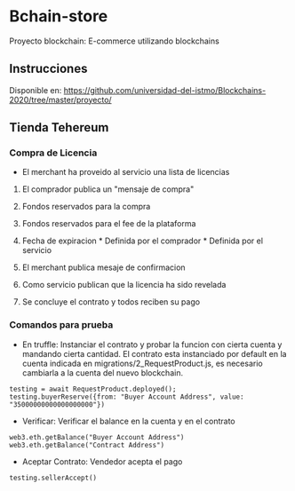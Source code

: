 # Bchain-store
Proyecto blockchain: E-commerce utilizando blockchains

## Instrucciones
Disponible en: https://github.com/universidad-del-istmo/Blockchains-2020/tree/master/proyecto/


## Tienda Tehereum

### Compra de Licencia

* El merchant ha proveido al servicio una lista de licencias

1. El comprador publica un "mensaje de compra"
  1. Fondos reservados para la compra
  2. Fondos reservados para el fee de la plataforma
  3. Fecha de expiracion
    * Definida por el comprador
    * Definida por el servicio

2. El merchant publica mesaje de confirmacion

3. Como servicio publican que la licencia ha sido revelada

4. Se concluye el contrato y todos reciben su pago


### Comandos para prueba
* En truffle: Instanciar el contrato y probar la funcion con cierta cuenta y mandando cierta cantidad. El contrato esta instanciado por default en la cuenta indicada en migrations/2_RequestProduct.js, es necesario cambiarla a la cuenta del nuevo blockchain.
```
testing = await RequestProduct.deployed();
testing.buyerReserve({from: "Buyer Account Address", value: "35000000000000000000"})
```
* Verificar: Verificar el balance en la cuenta y en el contrato
```
web3.eth.getBalance("Buyer Account Address")
web3.eth.getBalance("Contract Address")
```
* Aceptar Contrato: Vendedor acepta el pago
```
testing.sellerAccept()
```



